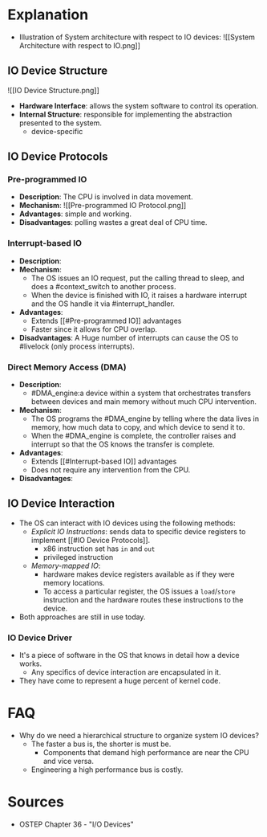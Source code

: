# Explanation
- Illustration of System architecture with respect to IO devices: ![[System Architecture with respect to IO.png]]

## IO Device Structure
![[IO Device Structure.png]]
- **Hardware Interface**: allows the system software to control its operation.
- **Internal Structure**: responsible for implementing the abstraction presented to the system.
	- device-specific

## IO Device Protocols

### Pre-programmed IO
- **Description**: The CPU is involved in data movement.
- **Mechanism**: ![[Pre-programmed IO Protocol.png]]
- **Advantages**: simple and working.
- **Disadvantages**: polling wastes a great deal of CPU time.

### Interrupt-based IO
- **Description**: 
- **Mechanism**:
	- The OS issues an IO request, put the calling thread to sleep, and does a #context_switch to another process.
	- When the device is finished with IO, it raises a hardware interrupt and the OS handle it via #interrupt_handler.
- **Advantages**:
	- Extends [[#Pre-programmed IO]] advantages
	- Faster since it allows for CPU overlap.
- **Disadvantages**: A Huge number of interrupts can cause the OS to #livelock (only process interrupts).

### Direct Memory Access (DMA)
- **Description**: 
	- #DMA_engine:a device within a system that orchestrates transfers between devices and main memory without much CPU intervention.
- **Mechanism**:
	- The OS programs the #DMA_engine by telling where the data lives in memory, how much data to copy, and which device to send it to.
	- When the #DMA_engine is complete, the controller raises and interrupt so that the OS knows the transfer is complete.
- **Advantages**:
	- Extends [[#Interrupt-based IO]] advantages
	- Does not require any intervention from the CPU.
- **Disadvantages**:

## IO Device Interaction
- The OS can interact with IO devices using the following methods:
	- *Explicit IO Instructions*: sends data to specific device registers to implement [[#IO Device Protocols]].
		- x86 instruction set has `in` and `out`
		- privileged instruction
	- *Memory-mapped IO*:
		- hardware makes device registers available as if they were memory locations.
		- To access a particular register, the OS issues a `load`/`store` instruction and the hardware routes these instructions to the device.
- Both approaches are still in use today.

### IO Device Driver
- It's a piece of software in the OS that knows in detail how a device works.
	- Any specifics of device interaction are encapsulated in it.
- They have come to represent a huge percent of kernel code.

# FAQ
- Why do we need a hierarchical structure to organize system IO devices?
	- The faster a bus is, the shorter is must be.
		- Components that demand high performance are near the CPU and vice versa.
	- Engineering a high performance bus is costly.

# Sources
- OSTEP Chapter 36 - "I/O Devices"